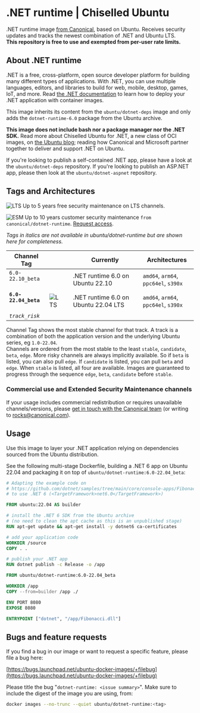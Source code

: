 # .NET runtime | Chiselled Ubuntu

.NET runtime image [from Canonical](https://ubuntu.com/security/docker-images), based on Ubuntu. Receives security updates and tracks the newest combination of .NET and Ubuntu LTS.     
**This repository is free to use and exempted from per-user rate limits.**


## About .NET runtime

.NET is a free, cross-platform, open source developer platform for building many different types of applications. With .NET, you can use multiple languages, editors, and libraries to build for web, mobile, desktop, games, IoT, and more.
Read [the .NET documentation](https://docs.microsoft.com/en-us/dotnet/core/deploying/) to learn how to deploy your .NET application with container images.     

This image inherits its content from the `ubuntu/dotnet-deps` image and only adds the `dotnet-runtime-6.0` package from the Ubuntu archive.

**This image does not include bash nor a package manager nor the .NET SDK.**
Read more about Chiselled Ubuntu for .NET, a new class of OCI images, on [the Ubuntu blog](https://ubuntu.com/blog/install-dotnet-on-ubuntu); reading how Canonical and Microsoft partner together to deliver and support .NET on Ubuntu.

If you're looking to publish a self-contained .NET app, please have a look at the `ubuntu/dotnet-deps` repository.
If you're looking to publish an ASP.NET app, please then look at the `ubuntu/dotnet-aspnet` repository.


## Tags and Architectures
![LTS](https://assets.ubuntu.com/v1/0a5ff561-LTS%402x.png?h=17)
Up to 5 years free security maintenance on LTS channels.

![ESM](https://assets.ubuntu.com/v1/572f3fbd-ESM%402x.png?h=17)
Up to 10 years customer security maintenance `from canonical/dotnet-runtime`. [Request access](https://ubuntu.com/security/docker-images#get-in-touch).

_Tags in italics are not available in ubuntu/dotnet-runtime but are shown here for completeness._

| Channel Tag | | | Currently | Architectures |
|---|---|---|---|---|
 | `6.0-22.10_beta` &nbsp;&nbsp; |  | | .NET runtime 6.0 on Ubuntu&nbsp;22.10&nbsp;| `amd64`, `arm64`, `ppc64el`, `s390x` |
 | **`6.0-22.04_beta`** &nbsp;&nbsp; | ![LTS](https://assets.ubuntu.com/v1/0a5ff561-LTS%402x.png?h=17) | | .NET runtime 6.0 on Ubuntu&nbsp;22.04&nbsp;LTS| `amd64`, `arm64`, `ppc64el`, `s390x` |
| _`track_risk`_ |

Channel Tag shows the most stable channel for that track. A track is a combination of both the application version and the underlying Ubuntu series, eg `1.0-22.04`.     
Channels are ordered from the most stable to the least `stable`, `candidate`, `beta`, `edge`. More risky channels are always implicitly available. So if `beta` is listed, you can also pull `edge`. If `candidate` is listed, you can pull `beta` and `edge`. When `stable` is listed, all four are available. Images are guaranteed to progress through the sequence `edge`, `beta`, `candidate` before `stable`.

### Commercial use and Extended Security Maintenance channels
If your usage includes commercial redistribution or requires unavailable channels/versions, please [get in touch with the Canonical team](https://ubuntu.com/security/docker-images#get-in-touch) (or writing to rocks@canonical.com).

## Usage

Use this image to layer your .NET application relying on dependencies sourced from the Ubuntu distribution.

See the following multi-stage Dockerfile, building a .NET 6 app on Ubuntu 22.04
and packaging it on top of `ubuntu/dotnet-runtime:6.0-22.04_beta`:

```Dockerfile
# Adapting the example code on
# https://github.com/dotnet/samples/tree/main/core/console-apps/FibonacciBetterMsBuild
# to use .NET 6 (<TargetFramework>net6.0</TargetFramework>)

FROM ubuntu:22.04 AS builder

# install the .NET 6 SDK from the Ubuntu archive
# (no need to clean the apt cache as this is an unpublished stage)
RUN apt-get update && apt-get install -y dotnet6 ca-certificates

# add your application code
WORKDIR /source
COPY . .

# publish your .NET app
RUN dotnet publish -c Release -o /app

FROM ubuntu/dotnet-runtime:6.0-22.04_beta

WORKDIR /app
COPY --from=builder /app ./

ENV PORT 8080
EXPOSE 8080

ENTRYPOINT ["dotnet", "/app/Fibonacci.dll"]
```

<!-- 
#### Parameters

| Parameter | Description |
|---|---|
| `-e TZ=UTC` | Timezone. | -->

## Bugs and feature requests

If you find a bug in our image or want to request a specific feature, please file a bug here:

[https://bugs.launchpad.net/ubuntu-docker-images/+filebug](https://bugs.launchpad.net/ubuntu-docker-images/+filebug)

Please title the bug "`dotnet-runtime: <issue summary>`". Make sure to include the digest of the image you are using, from:

```sh
docker images --no-trunc --quiet ubuntu/dotnet-runtime:<tag>
```

